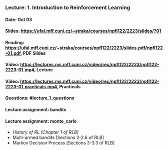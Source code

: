 ### Lecture: 1. Introduction to Reinforcement Learning
#### Date: Oct 03
#### Slides: https://ufal.mff.cuni.cz/~straka/courses/npfl122/2223/slides/?01
#### Reading: https://ufal.mff.cuni.cz/~straka/courses/npfl122/2223/slides.pdf/npfl122-01.pdf, PDF Slides
#### Video: https://lectures.ms.mff.cuni.cz/video/rec/npfl122/2223/npfl122-2223-01.mp4, Lecture
#### Video: https://lectures.ms.mff.cuni.cz/video/rec/npfl122/2223/npfl122-2223-01.practicals.mp4, Practicals
#### Questions: #lecture_1_questions
#### Lecture assignment: bandits
#### Lecture assignment: monte_carlo

- *History of RL [Chapter 1 of RLB]*
- Multi-armed bandits [Sections 2-2.6 of RLB]
- Markov Decision Process [Sections 3-3.3 of RLB]

